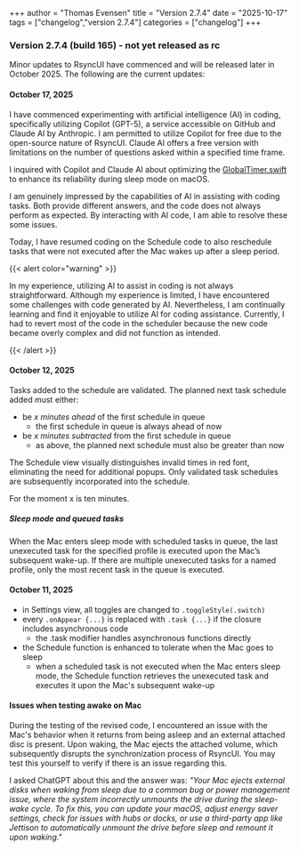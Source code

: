 +++
author = "Thomas Evensen"
title = "Version 2.7.4"
date = "2025-10-17"
tags = ["changelog","version 2.7.4"]
categories = ["changelog"]
+++

### Version 2.7.4 (build 165) - not yet released as rc

Minor updates to RsyncUI have commenced and will be released later in October 2025. The following are the current updates:

#### October 17, 2025

I have commenced experimenting with artificial intelligence (AI) in coding, specifically utilizing Copilot (GPT-5), a service accessible on GitHub and Claude AI by Anthropic. I am permitted to utilize Copilot for free due to the open-source nature of RsyncUI. Claude AI offers a free version with limitations on the number of questions asked within a specified time frame.

I inquired with Copilot and Claude AI about optimizing the [GlobalTimer.swift](https://github.com/rsyncOSX/RsyncUI/blob/main/RsyncUI/Model/Global/GlobalTimer.swift) to enhance its reliability during sleep mode on macOS.

I am genuinely impressed by the capabilities of AI in assisting with coding tasks. Both provide different answers, and the code does not always perform as expected. By interacting with AI code, I am able to resolve these some issues.

Today, I have resumed coding on the Schedule code to also reschedule tasks that were not executed after the Mac wakes up after a sleep period. 

{{< alert color="warning" >}}

In my experience, utilizing AI to assist in coding is not always straightforward. Although my experience is limited, I have encountered some challenges with code generated by AI. Nevertheless, I am continually learning and find it enjoyable to utilize AI for coding assistance. Currently, I had to revert most of the code in the scheduler because the new code became overly complex and did not function as intended. 

{{< /alert >}}



#### October 12, 2025

Tasks added to the schedule are validated. The planned next task schedule added must either:

- be *x minutes ahead* of the first schedule in queue
	- the first schedule in queue is always ahead of now	
- be *x minutes subtracted* from the first schedule in queue
	- as above, the planned next schedule must also be greater than now

The Schedule view visually distinguishes invalid times in red font, eliminating the need for additional popups. Only validated task schedules are subsequently incorporated into the schedule.

For the moment x is ten minutes.

##### Sleep mode and queued tasks

When the Mac enters sleep mode with scheduled tasks in queue, the last unexecuted task for the specified profile is executed upon the Mac’s subsequent wake-up. If there are multiple unexecuted tasks for a named profile, only the most recent task in the queue is executed. 

#### October 11, 2025

- in Settings view, all toggles are changed to `.toggleStyle(.switch)`
- every `.onAppear {...}` is replaced with `.task {...}` if the closure includes asynchronous code
	- the .task modifier handles asynchronous functions directly
- the Schedule function is enhanced to tolerate when the Mac goes to sleep
	- when a scheduled task is not executed when the Mac enters sleep mode, the Schedule function retrieves the unexecuted task and executes it upon the Mac's subsequent wake-up

#### Issues when testing awake on Mac

During the testing of the revised code, I encountered an issue with the Mac's behavior when it returns from being asleep and an external attached disc is present. Upon waking, the Mac ejects the attached volume, which subsequently disrupts the synchronization process of RsyncUI. You may test this yourself to verify if there is an issue regarding this.

I asked ChatGPT about this and the answer was: *"Your Mac ejects external disks when waking from sleep due to a common bug or power management issue, where the system incorrectly unmounts the drive during the sleep-wake cycle. To fix this, you can update your macOS, adjust energy saver settings, check for issues with hubs or docks, or use a third-party app like Jettison to automatically unmount the drive before sleep and remount it upon waking."*
